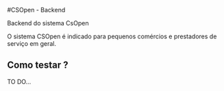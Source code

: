#CSOpen - Backend

Backend do sistema CsOpen

O sistema CSOpen é indicado para pequenos comércios e prestadores de serviço em geral.

## Como testar ? 

TO DO...

